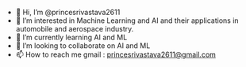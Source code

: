 - 👋 Hi, I’m @princesrivastava2611
- 👀 I’m interested in Machine Learning and AI and their applications in automobile and aerospace industry.
- 🌱 I’m currently learning AI and ML
- 💞️ I’m looking to collaborate on AI and ML
- 📫 How to reach me gmail : princesrivastava2611@gmail.com

<!---
princesrivastava2611/princesrivastava2611 is a ✨ special ✨ repository because its `README.md` (this file) appears on your GitHub profile.
You can click the Preview link to take a look at your changes.
--->
